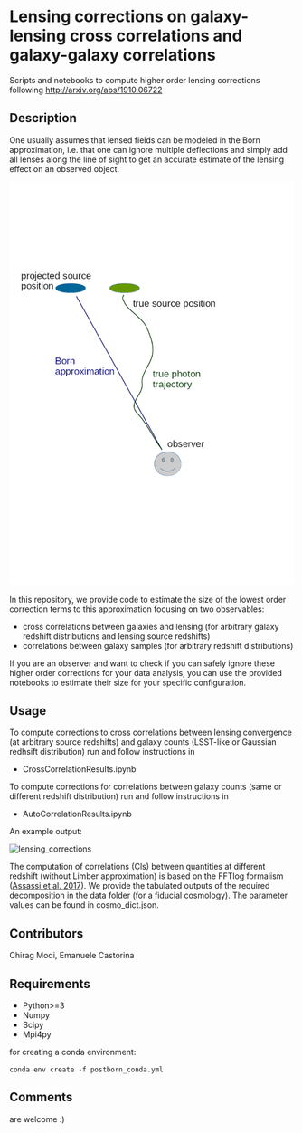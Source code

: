 # Lensing corrections on galaxy-lensing cross correlations and galaxy-galaxy correlations 

Scripts and notebooks to compute higher order lensing corrections following http://arxiv.org/abs/1910.06722

## Description
One usually assumes that lensed fields can be modeled in the Born approximation, i.e. that one can ignore multiple deflections and simply add all lenses along the line of sight to get an accurate estimate of the lensing effect on an observed object.

![postborn_plot](/plots/lensing_illu.png)


In this repository, we provide code to estimate the size of the lowest order correction terms to this approximation focusing on two observables:
- cross correlations between galaxies and lensing (for arbitrary galaxy redshift distributions and lensing source redshifts)
- correlations between galaxy samples (for arbitrary redshift distributions)

If you are an observer and want to check if you can safely ignore these higher order corrections for your data analysis, you can use the provided notebooks to estimate their size for your specific configuration.

## Usage
To compute corrections to cross correlations between lensing convergence (at arbitrary source redshifts) and galaxy counts (LSST-like or Gaussian redhsift distribution) run and follow instructions in
- CrossCorrelationResults.ipynb

To compute corrections for correlations between galaxy counts (same or different redshift distribution) run and follow instructions in
- AutoCorrelationResults.ipynb

An example output:  

![lensing_corrections](/plots/postbornterms_gaussgal_z10_sigma4_cmblens_simple_bias_zmax10886.png)

The computation of correlations (Cls) between quantities at different redshift (without Limber approximation) is based on the FFTlog formalism ([Assassi et al. 2017](https://arxiv.org/pdf/1705.05022.pdf)). We provide the tabulated outputs of the required decomposition in the data folder (for a fiducial cosmology). The parameter values can be found in cosmo_dict.json.


## Contributors
Chirag Modi, Emanuele Castorina

## Requirements
- Python>=3
- Numpy
- Scipy
- Mpi4py  

for creating a conda environment:  
```
conda env create -f postborn_conda.yml
```

## Comments
are welcome :)

